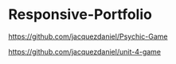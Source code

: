 # Responsive-Portfolio
https://github.com/jacquezdaniel/Psychic-Game

https://github.com/jacquezdaniel/unit-4-game
